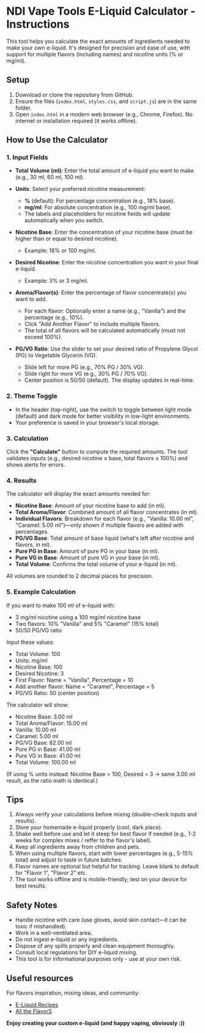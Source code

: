 # NDI Vape Tools E-Liquid Calculator - Instructions

This tool helps you calculate the exact amounts of ingredients needed to make your own e-liquid. It's designed for precision and ease of use, with support for multiple flavors (including names) and nicotine units (% or mg/ml).

## Setup

1. Download or clone the repository from GitHub.
2. Ensure the files (`index.html`, `styles.css`, and `script.js`) are in the same folder.
3. Open `index.html` in a modern web browser (e.g., Chrome, Firefox). No internet or installation required (it works offline).

## How to Use the Calculator

### 1. Input Fields

- **Total Volume (ml)**: Enter the total amount of e-liquid you want to make (e.g., 30 ml, 60 ml, 100 ml).

- **Units**: Select your preferred nicotine measurement:
  - **%** (default): For percentage concentration (e.g., 18% base).
  - **mg/ml**: For absolute concentration (e.g., 100 mg/ml base).
  - The labels and placeholders for nicotine fields will update automatically when you switch.

- **Nicotine Base**: Enter the concentration of your nicotine base (must be higher than or equal to desired nicotine).
  - Example: 18% or 100 mg/ml.

- **Desired Nicotine**: Enter the nicotine concentration you want in your final e-liquid.
  - Example: 3% or 3 mg/ml.

- **Aroma/Flavor(s)**: Enter the percentage of flavor concentrate(s) you want to add.
  - For each flavor: Optionally enter a name (e.g., "Vanilla") and the percentage (e.g., 10%).
  - Click "Add Another Flavor" to include multiple flavors.
  - The total of all flavors will be calculated automatically (must not exceed 100%).

- **PG/VG Ratio**: Use the slider to set your desired ratio of Propylene Glycol (PG) to Vegetable Glycerin (VG).
  - Slide left for more PG (e.g., 70% PG / 30% VG).
  - Slide right for more VG (e.g., 30% PG / 70% VG).
  - Center position is 50/50 (default). The display updates in real-time.

### 2. Theme Toggle

- In the header (top-right), use the switch to toggle between light mode (default) and dark mode for better visibility in low-light environments.
- Your preference is saved in your browser's local storage.

### 3. Calculation

Click the **"Calculate"** button to compute the required amounts. The tool validates inputs (e.g., desired nicotine ≤ base, total flavors ≤ 100%) and shows alerts for errors.

### 4. Results

The calculator will display the exact amounts needed for:

- **Nicotine Base**: Amount of your nicotine base to add (in ml).
- **Total Aroma/Flavor**: Combined amount of all flavor concentrates (in ml).
- **Individual Flavors**: Breakdown for each flavor (e.g., "Vanilla: 10.00 ml", "Caramel: 5.00 ml")—only shown if multiple flavors are added with percentages.
- **PG/VG Base**: Total amount of base liquid (what's left after nicotine and flavors, in ml).
- **Pure PG in Base**: Amount of pure PG in your base (in ml).
- **Pure VG in Base**: Amount of pure VG in your base (in ml).
- **Total Volume**: Confirms the total volume of your e-liquid (in ml).

All volumes are rounded to 2 decimal places for precision.

### 5. Example Calculation

If you want to make 100 ml of e-liquid with:
- 3 mg/ml nicotine using a 100 mg/ml nicotine base
- Two flavors: 10% "Vanilla" and 5% "Caramel" (15% total)
- 50/50 PG/VG ratio

Input these values:
- Total Volume: 100
- Units: mg/ml
- Nicotine Base: 100
- Desired Nicotine: 3
- First Flavor: Name = "Vanilla", Percentage = 10
- Add another flavor: Name = "Caramel", Percentage = 5
- PG/VG Ratio: 50 (center position)

The calculator will show:
- Nicotine Base: 3.00 ml
- Total Aroma/Flavor: 15.00 ml
- Vanilla: 10.00 ml
- Caramel: 5.00 ml
- PG/VG Base: 82.00 ml
- Pure PG in Base: 41.00 ml
- Pure VG in Base: 41.00 ml
- Total Volume: 100.00 ml

(If using % units instead: Nicotine Base = 100, Desired = 3 → same 3.00 ml result, as the ratio math is identical.)

## Tips

1. Always verify your calculations before mixing (double-check inputs and results).
2. Store your homemade e-liquid properly (cool, dark place).
3. Shake well before use and let it steep for best flavor if needed (e.g., 1-2 weeks for complex mixes / reffer to the flavor's label).
4. Keep all ingredients away from children and pets.
5. When using multiple flavors, start with lower percentages (e.g., 5-15% total) and adjust to taste in future batches.
6. Flavor names are optional but helpful for tracking. Leave blank to default for "Flavor 1", "Flavor 2" etc.
7. The tool works offline and is mobile-friendly; test on your device for best results.

## Safety Notes

- Handle nicotine with care (use gloves, avoid skin contact—it can be toxic if mishandled).
- Work in a well-ventilated area.
- Do not ingest e-liquid or any ingredients.
- Dispose of any spills properly and clean equipment thoroughly.
- Consult local regulations for DIY e-liquid mixing.
- This tool is for informational purposes only - use at your own risk.

## Useful resources

For flavors inspiration, mixing ideas, and community:
- [E-Liquid Recipes](https://e-liquid-recipes.com/) 
- [All the FlavorS](https://alltheflavors.com/)

**Enjoy creating your custom e-liquid (and happy vaping, obviously :))**

